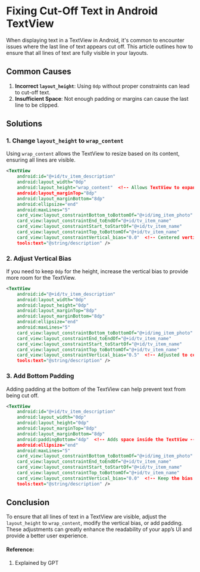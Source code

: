 # Fixing Cut-Off Text in Android TextView

When displaying text in a TextView in Android, it's common to encounter issues where the last line of text appears cut off. This article outlines how to ensure that all lines of text are fully visible in your layouts.

## Common Causes

1. **Incorrect `layout_height`**: Using `0dp` without proper constraints can lead to cut-off text.
2. **Insufficient Space**: Not enough padding or margins can cause the last line to be clipped.

## Solutions

### 1. Change `layout_height` to `wrap_content`

Using `wrap_content` allows the TextView to resize based on its content, ensuring all lines are visible.

```xml
<TextView
    android:id="@+id/tv_item_description"
    android:layout_width="0dp"
    android:layout_height="wrap_content"  <!-- Allows TextView to expand based on content -->
    android:layout_marginTop="8dp"
    android:layout_marginBottom="8dp"
    android:ellipsize="end"
    android:maxLines="5"
    card_view:layout_constraintBottom_toBottomOf="@+id/img_item_photo"
    card_view:layout_constraintEnd_toEndOf="@+id/tv_item_name"
    card_view:layout_constraintStart_toStartOf="@+id/tv_item_name"
    card_view:layout_constraintTop_toBottomOf="@+id/tv_item_name"
    card_view:layout_constraintVertical_bias="0.0"  <!-- Centered vertically -->
    tools:text="@string/description" />
```

### 2. Adjust Vertical Bias

If you need to keep `0dp` for the height, increase the vertical bias to provide more room for the TextView.

```xml
<TextView
    android:id="@+id/tv_item_description"
    android:layout_width="0dp"
    android:layout_height="0dp"
    android:layout_marginTop="8dp"
    android:layout_marginBottom="8dp"
    android:ellipsize="end"
    android:maxLines="5"
    card_view:layout_constraintBottom_toBottomOf="@+id/img_item_photo"
    card_view:layout_constraintEnd_toEndOf="@+id/tv_item_name"
    card_view:layout_constraintStart_toStartOf="@+id/tv_item_name"
    card_view:layout_constraintTop_toBottomOf="@+id/tv_item_name"
    card_view:layout_constraintVertical_bias="0.5"  <!-- Adjusted to center text better -->
    tools:text="@string/description" />
```

### 3. Add Bottom Padding

Adding padding at the bottom of the TextView can help prevent text from being cut off.

```xml
<TextView
    android:id="@+id/tv_item_description"
    android:layout_width="0dp"
    android:layout_height="0dp"
    android:layout_marginTop="8dp"
    android:layout_marginBottom="8dp"
    android:paddingBottom="4dp"  <!-- Adds space inside the TextView -->
    android:ellipsize="end"
    android:maxLines="5"
    card_view:layout_constraintBottom_toBottomOf="@+id/img_item_photo"
    card_view:layout_constraintEnd_toEndOf="@+id/tv_item_name"
    card_view:layout_constraintStart_toStartOf="@+id/tv_item_name"
    card_view:layout_constraintTop_toBottomOf="@+id/tv_item_name"
    card_view:layout_constraintVertical_bias="0.0"  <!-- Keep the bias as needed -->
    tools:text="@string/description" />
```

## Conclusion

To ensure that all lines of text in a TextView are visible, adjust the `layout_height` to `wrap_content`, modify the vertical bias, or add padding. These adjustments can greatly enhance the readability of your app’s UI and provide a better user experience.

#### Reference:
1. Explained by GPT